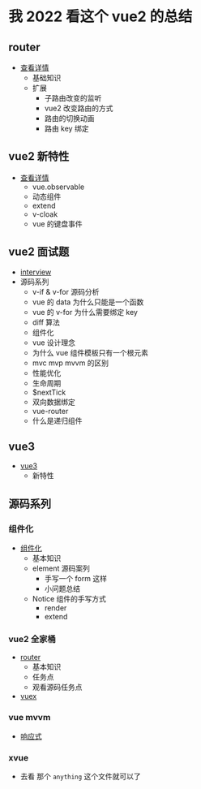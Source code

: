 # 我 2022 看这个 vue2 的总结

## router

- [查看详情](./router.md)
  - 基础知识
  - 扩展
    - 子路由改变的监听
    - vue2 改变路由的方式
    - 路由的切换动画
    - 路由 key 绑定

## vue2 新特性

- [查看详情](./newvue2.md)
  - vue.observable
  - 动态组件
  - extend
  - v-cloak
  - vue 的键盘事件

## vue2 面试题

- [interview](./interview/interview.md)
- 源码系列
  - v-if & v-for 源码分析
  - vue 的 data 为什么只能是一个函数
  - vue 的 v-for 为什么需要绑定 key
  - diff 算法
  - 组件化
  - vue 设计理念
  - 为什么 vue 组件模板只有一个根元素
  - mvc mvp mvvm 的区别
  - 性能优化
  - 生命周期
  - $nextTick
  - 双向数据绑定
  - vue-router
  - 什么是递归组件

## vue3

- [vue3](./vue3/readme.md)
  - 新特性

## 源码系列

### 组件化

- [组件化](./source/components.md)
  - 基本知识
  - element 源码案列
    - 手写一个 form 这样
    - 小问题总结
  - Notice 组件的手写方式
    - render
    - extend

### vue2 全家桶

- [router](./source/router.md)
  - 基本知识
  - 任务点
  - 观看源码任务点
- [vuex](./source/vuex.md)

### vue mvvm

- [响应式](../source_my/reactive1.html)

### xvue

- 去看 那个 `anything` 这个文件就可以了

